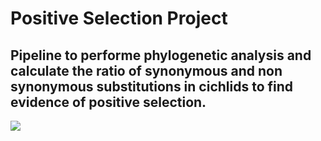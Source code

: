 <h1> Positive Selection Project </h1>

<h2> Pipeline to performe phylogenetic analysis and calculate the ratio of synonymous and non synonymous substitutions in cichlids to find evidence of positive selection. </h2>

<img src="https://images.tcdn.com.br/img/img_prod/749804/aulonocara_orange_blue_super_red_5_a_7_cm_ciclideos_lago_malawi_2111_1_0eb5998f95547e24eeb1d6fdb02b3043.jpg">


